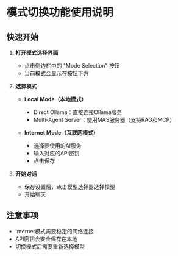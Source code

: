 # 模式切换功能使用说明

## 快速开始

1. **打开模式选择界面**
   - 点击侧边栏中的 "Mode Selection" 按钮
   - 当前模式会显示在按钮下方

2. **选择模式**
   - **Local Mode（本地模式）**
     - Direct Ollama：直接连接Ollama服务
     - Multi-Agent Server：使用MAS服务器（支持RAG和MCP）
   
   - **Internet Mode（互联网模式）**
     - 选择要使用的AI服务
     - 输入对应的API密钥
     - 点击保存

3. **开始对话**
   - 保存设置后，点击模型选择器选择模型
   - 开始聊天

## 注意事项

- Internet模式需要稳定的网络连接
- API密钥会安全保存在本地
- 切换模式后需要重新选择模型
